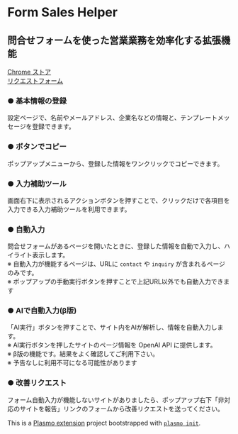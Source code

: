 # Form Sales Helper
## 問合せフォームを使った営業業務を効率化する拡張機能
[Chrome ストア](https://chrome.google.com/webstore/detail/form-sales-helper/leleghllfoabojmggnnhgjbelipanecf)  
[リクエストフォーム](https://docs.google.com/forms/d/e/1FAIpQLSdtC-jM2WUO_JECXAL0N44oYlvIFYVcsoucKqGx-98-Vxaqhg/viewform)

### ● 基本情報の登録
設定ページで、名前やメールアドレス、企業名などの情報と、テンプレートメッセージを登録できます。

### ● ボタンでコピー
ポップアップメニューから、登録した情報をワンクリックでコピーできます。

### ● 入力補助ツール
画面右下に表示されるアクションボタンを押すことで、クリックだけで各項目を入力できる入力補助ツールを利用できます。

### ● 自動入力
問合せフォームがあるページを開いたときに、登録した情報を自動で入力し、ハイライト表示します。  
※ 自動入力が機能するページは、URLに `contact` や `inquiry` が含まれるページのみです。  
※ ポップアップの手動実行ボタンを押すことで上記URL以外でも自動入力できます

### ● AIで自動入力(β版)
「AI実行」ボタンを押すことで、サイト内をAIが解析し、情報を自動入力します。  
※ AI実行ボタンを押したサイトのページ情報を OpenAI API に提供します。  
※ β版の機能です。結果をよく確認してご利用下さい。  
※ 予告なしに利用不可になる可能性があります

### ● 改善リクエスト
フォーム自動入力が機能しないサイトがありましたら、ポップアップ右下「非対応のサイトを報告」リンクのフォームから改善リクエストを送ってください。

This is a [Plasmo extension](https://docs.plasmo.com/) project bootstrapped with [`plasmo init`](https://www.npmjs.com/package/plasmo).
